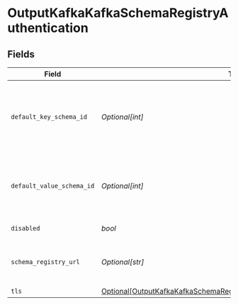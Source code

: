 # OutputKafkaKafkaSchemaRegistryAuthentication


## Fields

| Field                                                                                                                                                                   | Type                                                                                                                                                                    | Required                                                                                                                                                                | Description                                                                                                                                                             |
| ----------------------------------------------------------------------------------------------------------------------------------------------------------------------- | ----------------------------------------------------------------------------------------------------------------------------------------------------------------------- | ----------------------------------------------------------------------------------------------------------------------------------------------------------------------- | ----------------------------------------------------------------------------------------------------------------------------------------------------------------------- |
| `default_key_schema_id`                                                                                                                                                 | *Optional[int]*                                                                                                                                                         | :heavy_minus_sign:                                                                                                                                                      | Used when __keySchemaIdOut is not present, to transform key values, leave blank if key transformation is not required by default.                                       |
| `default_value_schema_id`                                                                                                                                               | *Optional[int]*                                                                                                                                                         | :heavy_minus_sign:                                                                                                                                                      | Used when __valueSchemaIdOut is not present, to transform _raw, leave blank if value transformation is not required by default.                                         |
| `disabled`                                                                                                                                                              | *bool*                                                                                                                                                                  | :heavy_check_mark:                                                                                                                                                      | Enable Schema Registry                                                                                                                                                  |
| `schema_registry_url`                                                                                                                                                   | *Optional[str]*                                                                                                                                                         | :heavy_minus_sign:                                                                                                                                                      | URL for access to the Confluent Schema Registry, i.e.: http://localhost:8081                                                                                            |
| `tls`                                                                                                                                                                   | [Optional[OutputKafkaKafkaSchemaRegistryAuthenticationTLSSettingsClientSide]](../../models/shared/outputkafkakafkaschemaregistryauthenticationtlssettingsclientside.md) | :heavy_minus_sign:                                                                                                                                                      | N/A                                                                                                                                                                     |